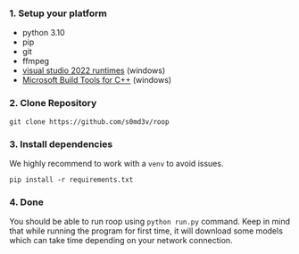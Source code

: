 ### 1. Setup your platform
   - python 3.10
   - pip
   - git
   - ffmpeg
   - [visual studio 2022 runtimes](https://learn.microsoft.com/en-us/cpp/windows/latest-supported-vc-redist) (windows)
   - [Microsoft Build Tools for C++](https://visualstudio.microsoft.com/de/visual-cpp-build-tools) (windows)

### 2. Clone Repository

```
git clone https://github.com/s0md3v/roop
```

### 3. Install dependencies

We highly recommend to work with a `venv` to avoid issues.

```
pip install -r requirements.txt
```

### 4. Done

You should be able to run roop using `python run.py` command. Keep in mind that while running the program for first time, it will download some models which can take time depending on your network connection.